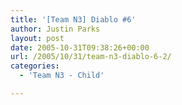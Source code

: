 ```yaml
---
title: '[Team N3] Diablo #6'
author: Justin Parks
layout: post
date: 2005-10-31T09:38:26+00:00
url: /2005/10/31/team-n3-diablo-6-2/
categories:
  - 'Team N3 - Child'

---
```

